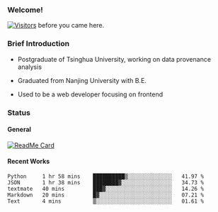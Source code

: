 ### Welcome!

[![Visitors](https://visitor-badge.laobi.icu/badge?page_id=HermitSun.HermitSun)]() before you came here.

### Brief Introduction

- Postgraduate of Tsinghua University, working on data provenance analysis

- Graduated from Nanjing University with B.E.

- Used to be a web developer focusing on frontend

### Status

#### General

[![ReadMe Card](https://github-readme-stats.hermitsun.vercel.app/api?username=HermitSun&count_private=true&show_icons=true)]()

#### Recent Works

<!--START_SECTION:waka-->
```text
Python     1 hr 58 mins    ██████████▒░░░░░░░░░░░░░░   41.97 % 
JSON       1 hr 38 mins    ████████▓░░░░░░░░░░░░░░░░   34.73 % 
textmate   40 mins         ███▓░░░░░░░░░░░░░░░░░░░░░   14.26 % 
Markdown   20 mins         █▓░░░░░░░░░░░░░░░░░░░░░░░   07.21 % 
Text       4 mins          ▒░░░░░░░░░░░░░░░░░░░░░░░░   01.61 % 
```
<!--END_SECTION:waka-->
